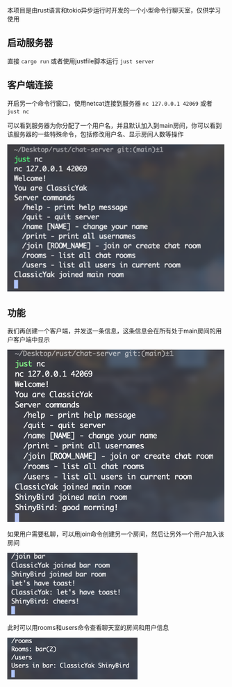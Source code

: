 本项目是由rust语言和tokio异步运行时开发的一个小型命令行聊天室，仅供学习使用

## 启动服务器

直接 `cargo run` 或者使用justfile脚本运行 `just server`

## 客户端连接

开启另一个命令行窗口，使用netcat连接到服务器 `nc 127.0.0.1 42069` 或者 `just nc`

可以看到服务器为你分配了一个用户名，并且默认加入到main房间，你可以看到该服务器的一些特殊命令，包括修改用户名、显示房间人数等操作

<img src="assets/img.png" width="500">

## 功能

我们再创建一个客户端，并发送一条信息，这条信息会在所有处于main房间的用户客户端中显示

<img src="assets/image.png" width="500">

如果用户需要私聊，可以用join命令创建另一个房间，然后让另外一个用户加入该房间

<img src="assets/img_1.png" width="300">

此时可以用rooms和users命令查看聊天室的房间和用户信息

<img src="assets/img_2.png" width="300">

